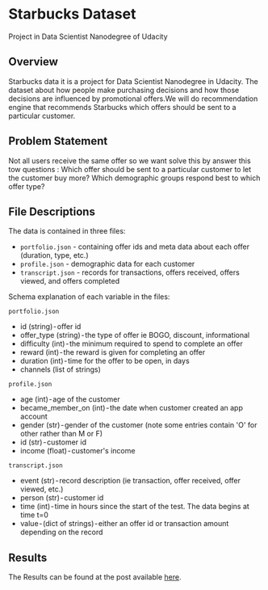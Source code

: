 # Starbucks Dataset
Project in Data Scientist Nanodegree of Udacity


## Overview 

Starbucks data it is a project for Data Scientist Nanodegree in Udacity. The dataset about how people make purchasing decisions and how those decisions are influenced by promotional offers.We will do recommendation engine that recommends Starbucks which offers should be sent to a particular customer.

## Problem Statement
Not all users receive the same offer so we want solve this by answer this tow questions : Which offer should be sent to a particular customer to let the customer buy more? Which demographic groups respond best to which offer type?

## File Descriptions 

The data is contained in three files:
- `portfolio.json` - containing offer ids and meta data about each offer (duration, type, etc.)
- `profile.json` - demographic data for each customer
- `transcript.json` - records for transactions, offers received, offers viewed, and offers completed

 Schema explanation of each variable in the files:

`portfolio.json`
- id (string) - offer id
- offer_type (string) - the type of offer ie BOGO, discount, informational
- difficulty (int) - the minimum required to spend to complete an offer
- reward (int) - the reward is given for completing an offer
- duration (int) - time for the offer to be open, in days
- channels (list of strings)

`profile.json`
- age (int) - age of the customer
- became_member_on (int) - the date when customer created an app account
- gender (str) - gender of the customer (note some entries contain 'O' for other rather than M or F)
- id (str) - customer id
- income (float) - customer's income

`transcript.json`
- event (str) - record description (ie transaction, offer received, offer viewed, etc.)
- person (str) - customer id
- time (int) - time in hours since the start of the test. The data begins at time t=0
- value - (dict of strings) - either an offer id or transaction amount depending on the record


## Results
The Results can be found at the post available [here](https://medium.com/@Alaa_Abdo/starbucks-offer-data-science-63dc134925e9).

